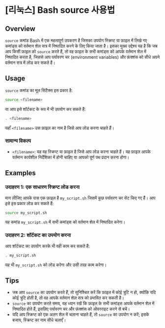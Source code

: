 # [리눅스] Bash source 사용법

## Overview
`source` कमांड Bash में एक महत्वपूर्ण उपकरण है जिसका उपयोग स्क्रिप्ट या फ़ाइल में लिखे गए कमांड्स को वर्तमान शेल सत्र में निष्पादित करने के लिए किया जाता है। इसका मुख्य उद्देश्य यह है कि जब आप किसी फ़ाइल को `source` करते हैं, तो वह फ़ाइल के सभी कमांड्स को आपके वर्तमान शेल में निष्पादित करता है, जिससे आप पर्यावरण चर (environment variables) और फ़ंक्शंस को सीधे अपने वर्तमान सत्र में लोड कर सकते हैं।

## Usage
`source` कमांड का मूल सिंटैक्स इस प्रकार है:

```bash
source <filename>
```

या आप इसे शॉर्टकट के रूप में भी उपयोग कर सकते हैं:

```bash
. <filename>
```

यहाँ `<filename>` उस फ़ाइल का नाम है जिसे आप लोड करना चाहते हैं। 

### सामान्य विकल्प
- `<filename>`: यह वह स्क्रिप्ट या फ़ाइल है जिसे आप लोड करना चाहते हैं। यह फ़ाइल आपके वर्तमान कार्यशील निर्देशिका में होनी चाहिए या आपको पूर्ण पथ प्रदान करना होगा।

## Examples
### उदाहरण 1: एक साधारण स्क्रिप्ट लोड करना
मान लीजिए आपके पास एक फ़ाइल है `my_script.sh` जिसमें कुछ पर्यावरण चर सेट किए गए हैं। आप इसे इस प्रकार लोड कर सकते हैं:

```bash
source my_script.sh
```

यह कमांड `my_script.sh` में सभी कमांड्स को वर्तमान शेल में निष्पादित करेगा।

### उदाहरण 2: शॉर्टकट का उपयोग करना
आप शॉर्टकट का उपयोग करके भी वही काम कर सकते हैं:

```bash
. my_script.sh
```

यह भी `my_script.sh` को लोड करेगा और उसी तरह काम करेगा।

## Tips
- जब आप `source` का उपयोग करते हैं, तो सुनिश्चित करें कि फ़ाइल में कोई त्रुटि न हो, क्योंकि यदि कोई त्रुटि होती है, तो वह आपके वर्तमान शेल सत्र को प्रभावित कर सकती है।
- `source` का उपयोग करते समय, यह ध्यान रखें कि फ़ाइल के सभी कमांड्स आपके वर्तमान शेल में निष्पादित होते हैं, इसलिए पर्यावरण चर और फ़ंक्शंस को ओवरराइट करने से बचें।
- यदि आप स्क्रिप्ट को एक अलग शेल में चलाना चाहते हैं, तो `source` का उपयोग न करें; इसके बजाय, स्क्रिप्ट का नाम सीधे चलाएँ।